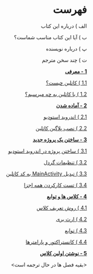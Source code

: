 <div dir="rtl">

# فهرست

الف ) درباره این کتاب

ب ) آیا این کتاب مناسب شماست؟

پ ) درباره نویسنده

ت ) چند سخن مترجم

**[1 - معرفی](./introduction/README.md)**

[1.1 )‌ کاتلین چیست؟](./introduction/README.md#کاتلین-چیست)

[1.2 ) با کاتلین به چه میرسیم؟](./introduction/README.md#با-کاتلین-به-چه-میرسیم)

**[2 - آماده شدن](./getting-ready/README.md)**

[2.1 ) اندروید استودیو](./getting-ready/README.md#اندروید-استودیو)

[2.2 ) نصب پلاگین کاتلین](./getting-ready/README.md#نصب-پلاگین-کاتلین)

**[3 - ساختن یک پروژه جدید](./creating-a-new-project/README.md)**

[3.1 ) ساختن پروژه در اندروید استودیو](./creating-a-new-project/README.md#ساختن-پروژه-در-اندروید-استودیو)

[3.2 ) تنظیمات گردل](./creating-a-new-project/README.md#تنظیمات-گردل)

[3.3 ) تبدیل MainActivity به کد کاتلین](./creating-a-new-project/README.md#تبدیل-mainactivity-به-کد-کاتلین)

[3.4 ) تست کارکردن همه اجزا](./creating-a-new-project/README.md#تست-کارکردن-همه-اجزا)

**[4 - کلاس ها و توابع](./classes-and-functions/README.md)**

[4.1 ) روش تعریف کلاس](./classes-and-functions/README.md#روش-تعریف-کلاس)

[4.2 ) ارث بری](./classes-and-functions/README.md#ارث-بری)

[4.3 ) توابع](./classes-and-functions/README.md#توابع)

[4.4 ) کانستراکتور و پارامترها](./classes-and-functions/README.md#کانستراکتور-و-پارامترها)

**[5 - نوشتن اولین کلاس](./writing-your-first-class/README.md)**




<بقیه فصل ها در حال ترجمه است>
